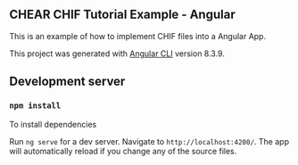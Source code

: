 ## CHEAR CHIF Tutorial Example - Angular

This is an example of how to implement CHIF files into a Angular App.

This project was generated with [Angular CLI](https://github.com/angular/angular-cli) version 8.3.9.

## Development server

### `npm install` 

To install dependencies

Run `ng serve` for a dev server. Navigate to `http://localhost:4200/`. The app will automatically reload if you change any of the source files.

